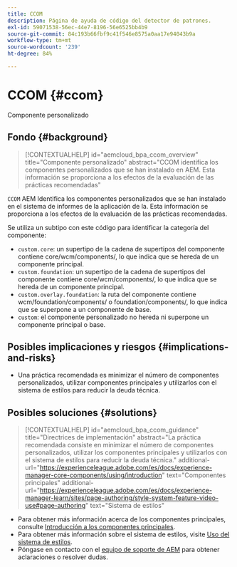 ```yaml
---
title: CCOM
description: Página de ayuda de código del detector de patrones.
exl-id: 59071538-56ec-44e7-8196-56e6525bb4b9
source-git-commit: 84c193b66fbf9c41f546e8575a0aa17e94043b9a
workflow-type: tm+mt
source-wordcount: '239'
ht-degree: 84%

---
```


# CCOM {#ccom}

Componente personalizado

## Fondo {#background}

>[!CONTEXTUALHELP]
>id="aemcloud_bpa_ccom_overview"
>title="Componente personalizado"
>abstract="CCOM identifica los componentes personalizados que se han instalado en AEM. Esta información se proporciona a los efectos de la evaluación de las prácticas recomendadas"

`CCOM` AEM Identifica los componentes personalizados que se han instalado en el sistema de informes de la aplicación de la. Esta información se proporciona a los efectos de la evaluación de las prácticas recomendadas.

Se utiliza un subtipo con este código para identificar la categoría del componente:

* `custom.core`: un supertipo de la cadena de supertipos del componente contiene core/wcm/components/, lo que indica que se hereda de un componente principal.
* `custom.foundation`: un supertipo de la cadena de supertipos del componente contiene core/wcm/components/, lo que indica que se hereda de un componente principal.
* `custom.overlay.foundation`: la ruta del componente contiene wcm/foundation/components/ o foundation/components/, lo que indica que se superpone a un componente de base.
* `custom`: el componente personalizado no hereda ni superpone un componente principal o base.

## Posibles implicaciones y riesgos {#implications-and-risks}

* Una práctica recomendada es minimizar el número de componentes personalizados, utilizar componentes principales y utilizarlos con el sistema de estilos para reducir la deuda técnica.

## Posibles soluciones {#solutions}

>[!CONTEXTUALHELP]
>id="aemcloud_bpa_ccom_guidance"
>title="Directrices de implementación"
>abstract="La práctica recomendada consiste en minimizar el número de componentes personalizados, utilizar los componentes principales y utilizarlos con el sistema de estilos para reducir la deuda técnica."
>additional-url="https://experienceleague.adobe.com/es/docs/experience-manager-core-components/using/introduction" text="Componentes principales"
>additional-url="https://experienceleague.adobe.com/es/docs/experience-manager-learn/sites/page-authoring/style-system-feature-video-use#page-authoring" text="Sistema de estilos"

* Para obtener más información acerca de los componentes principales, consulte [Introducción a los componentes principales](https://experienceleague.adobe.com/es/docs/experience-manager-core-components/using/introduction).
* Para obtener más información sobre el sistema de estilos, visite [Uso del sistema de estilos](https://experienceleague.adobe.com/es/docs/experience-manager-learn/sites/page-authoring/style-system-feature-video-use#page-authoring).
* Póngase en contacto con el [equipo de soporte de AEM](https://helpx.adobe.com/es/enterprise/using/support-for-experience-cloud.html) para obtener aclaraciones o resolver dudas.
